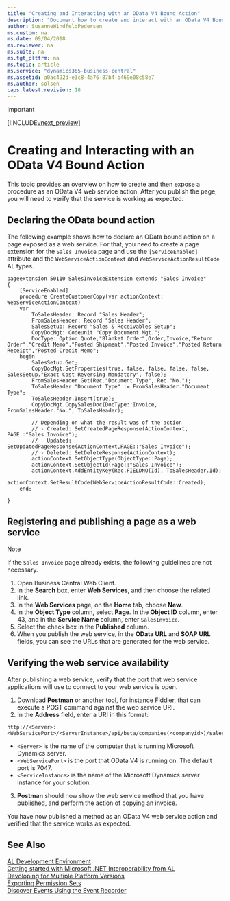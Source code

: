 ```yaml
---
title: "Creating and Interacting with an OData V4 Bound Action"
description: "Document how to create and interact with an OData V4 Bound Action in AL."
author: SusanneWindfeldPedersen
ms.custom: na
ms.date: 09/04/2018
ms.reviewer: na
ms.suite: na
ms.tgt_pltfrm: na
ms.topic: article
ms.service: "dynamics365-business-central"
ms.assetid: a0ac492d-e3c8-4a76-87b4-b469e08c58e7
ms.author: solsen
caps.latest.revision: 18
---
```


> [!IMPORTANT]  
> [!INCLUDE[vnext_preview](includes/vnext_preview.md)]

# Creating and Interacting with an OData V4 Bound Action

This topic provides an overview on how to create and then expose a procedure as an OData V4 web service action. After you publish the page, you will need to verify that the service is working as expected.

## Declaring the OData bound action

The following example shows how to declare an OData bound action on a page exposed as a web service. For that, you need to create a page extension for the `Sales Invoice` page and use the `[ServiceEnabled]` attribute and the `WebServiceActionContext` and `WebServiceActionResultCode` AL types. 

```
pageextension 50110 SalesInvoiceExtension extends "Sales Invoice"
{
    [ServiceEnabled]
    procedure CreateCustomerCopy(var actionContext: WebServiceActionContext)
    var
        ToSalesHeader: Record "Sales Header";
        FromSalesHeader: Record "Sales Header";
        SalesSetup: Record "Sales & Receivables Setup";
        CopyDocMgt: Codeunit "Copy Document Mgt.";
        DocType: Option Quote,"Blanket Order",Order,Invoice,"Return Order","Credit Memo","Posted Shipment","Posted Invoice","Posted Return Receipt","Posted Credit Memo";
    begin
        SalesSetup.Get;
        CopyDocMgt.SetProperties(true, false, false, false, false, SalesSetup."Exact Cost Reversing Mandatory", false);
        FromSalesHeader.Get(Rec."Document Type", Rec."No.");
        ToSalesHeader."Document Type" := FromSalesHeader."Document Type";
        ToSalesHeader.Insert(true);
        CopyDocMgt.CopySalesDoc(DocType::Invoice, FromSalesHeader."No.", ToSalesHeader);

        // Depending on what the result was of the action
        // - Created: SetCreatedPageResponse(ActionContext, PAGE::"Sales Invoice");
        // - Updated: SetUpdatedPageResponse(ActionContext,PAGE::"Sales Invoice");
        // - Deleted: SetDeleteResponse(ActionContext);
        actionContext.SetObjectType(ObjectType::Page);
        actionContext.SetObjectId(Page::"Sales Invoice");
        actionContext.AddEntityKey(Rec.FIELDNO(Id), ToSalesHeader.Id);
        actionContext.SetResultCode(WebServiceActionResultCode::Created);
    end;

}
```

## Registering and publishing a page as a web service

> [!NOTE]    
> If the `Sales Invoice` page already exists, the following guidelines are not necessary.

1. Open Business Central Web Client.
2. In the **Search** box, enter **Web Services**, and then choose the related link.
3. In the **Web Services** page, on the **Home** tab, choose **New**.
4. In the **Object Type** column, select **Page**. In the **Object ID** column, enter 43, and in the **Service Name** column, enter `SalesInvoice`.
5. Select the check box in the **Published** column. 
6. When you publish the web service, in the **OData URL** and **SOAP URL** fields, you can see the URLs that are generated for the web service. 


## Verifying the web service availability 
After publishing a web service, verify that the port that web service applications will use to connect to your web service is open. 

1. Download **Postman** or another tool, for instance Fiddler, that can execute a POST command against the web service URI. 
2. In the **Address** field, enter a URI in this format:    

```
http://<Server>:<WebServicePort>/<ServerInstance>/api/beta/companies(<companyid>)/salesInvoices(<invoiceid>)/Microsoft.NAV.Copy)
```

<!-- Sunt corecte explicatiile de mai jos? Este suficient sa zic MS Dynamics Server sau trebuie spus MS Dynamics Business Central server? Sau niciuna dintre astea? --> 
- `<Server>` is the name of the computer that is running Microsoft Dynamics server.
- `<WebServicePort>` is the port that OData V4 is running on. The default port is 7047.
- `<ServiceInstance>` is the name of the Microsoft Dynamics server instance for your solution.  

3. **Postman** should now show the web service method that you have published, and perform the action of copying an invoice.


You have now published a method as an OData V4 web service action and verified that the service works as expected.

## See Also
[AL Development Environment](devenv-reference-overview.md)  
[Getting started with Microsoft .NET Interoperability from AL](devenv-get-started-call-dotnet-from-al.md)  
[Devoloping for Multiple Platform Versions](devenv-developing-for-multiple-platform-versions)  
[Exporting Permission Sets](devenv-export-permission-sets)  
[Discover Events Using the Event Recorder](devenv-events-discoverability)    


